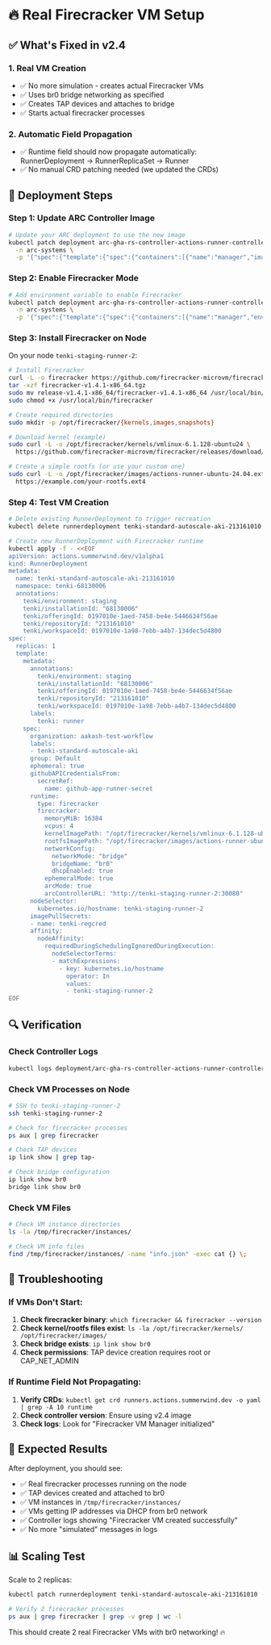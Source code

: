 # 🔥 Real Firecracker VM Setup

## ✅ **What's Fixed in v2.4**

### 1. **Real VM Creation** 
- ✅ No more simulation - creates actual Firecracker VMs
- ✅ Uses br0 bridge networking as specified
- ✅ Creates TAP devices and attaches to bridge
- ✅ Starts actual firecracker processes

### 2. **Automatic Field Propagation** 
- ✅ Runtime field should now propagate automatically: RunnerDeployment → RunnerReplicaSet → Runner
- ✅ No manual CRD patching needed (we updated the CRDs)

## 🚀 **Deployment Steps**

### Step 1: Update ARC Controller Image
```bash
# Update your ARC deployment to use the new image
kubectl patch deployment arc-gha-rs-controller-actions-runner-controller \
  -n arc-systems \
  -p '{"spec":{"template":{"spec":{"containers":[{"name":"manager","image":"us-west1-docker.pkg.dev/tenki-cloud/tenki-runners-prod/arc-aakash-no-run:v2.4"}]}}}}'
```

### Step 2: Enable Firecracker Mode
```bash
# Add environment variable to enable Firecracker
kubectl patch deployment arc-gha-rs-controller-actions-runner-controller \
  -n arc-systems \
  -p '{"spec":{"template":{"spec":{"containers":[{"name":"manager","env":[{"name":"ENABLE_FIRECRACKER","value":"true"}]}]}}}}'
```

### Step 3: Install Firecracker on Node
On your node `tenki-staging-runner-2`:
```bash
# Install Firecracker
curl -L -o firecracker https://github.com/firecracker-microvm/firecracker/releases/latest/download/firecracker-v1.4.1-x86_64.tgz
tar -xzf firecracker-v1.4.1-x86_64.tgz
sudo mv release-v1.4.1-x86_64/firecracker-v1.4.1-x86_64 /usr/local/bin/firecracker
sudo chmod +x /usr/local/bin/firecracker

# Create required directories
sudo mkdir -p /opt/firecracker/{kernels,images,snapshots}

# Download kernel (example)
sudo curl -L -o /opt/firecracker/kernels/vmlinux-6.1.128-ubuntu24 \
  https://github.com/firecracker-microvm/firecracker/releases/download/v1.4.1/vmlinux.bin

# Create a simple rootfs (or use your custom one)
sudo curl -L -o /opt/firecracker/images/actions-runner-ubuntu-24.04.ext4 \
  https://example.com/your-rootfs.ext4
```

### Step 4: Test VM Creation
```bash
# Delete existing RunnerDeployment to trigger recreation
kubectl delete runnerdeployment tenki-standard-autoscale-aki-213161010 -n tenki-68130006

# Create new RunnerDeployment with Firecracker runtime
kubectl apply -f - <<EOF
apiVersion: actions.summerwind.dev/v1alpha1
kind: RunnerDeployment
metadata:
  name: tenki-standard-autoscale-aki-213161010
  namespace: tenki-68130006
  annotations:
    tenki/environment: staging
    tenki/installationId: "68130006"
    tenki/offeringId: 0197010e-1aed-7458-be4e-5446634f56ae
    tenki/repositoryId: "213161010"
    tenki/workspaceId: 0197010e-1a98-7ebb-a4b7-134dec5d4800
spec:
  replicas: 1
  template:
    metadata:
      annotations:
        tenki/environment: staging
        tenki/installationId: "68130006"
        tenki/offeringId: 0197010e-1aed-7458-be4e-5446634f56ae
        tenki/repositoryId: "213161010"
        tenki/workspaceId: 0197010e-1a98-7ebb-a4b7-134dec5d4800
      labels:
        tenki: runner
    spec:
      organization: aakash-test-workflow
      labels:
      - tenki-standard-autoscale-aki
      group: Default
      ephemeral: true
      githubAPICredentialsFrom:
        secretRef:
          name: github-app-runner-secret
      runtime:
        type: firecracker
        firecracker:
          memoryMiB: 16384
          vcpus: 4
          kernelImagePath: "/opt/firecracker/kernels/vmlinux-6.1.128-ubuntu24"
          rootfsImagePath: "/opt/firecracker/images/actions-runner-ubuntu-24.04.ext4"
          networkConfig:
            networkMode: "bridge"
            bridgeName: "br0"
            dhcpEnabled: true
          ephemeralMode: true
          arcMode: true
          arcControllerURL: "http://tenki-staging-runner-2:30080"
      nodeSelector:
        kubernetes.io/hostname: tenki-staging-runner-2
      imagePullSecrets:
      - name: tenki-regcred
      affinity:
        nodeAffinity:
          requiredDuringSchedulingIgnoredDuringExecution:
            nodeSelectorTerms:
            - matchExpressions:
              - key: kubernetes.io/hostname
                operator: In
                values:
                - tenki-staging-runner-2
EOF
```

## 🔍 **Verification**

### Check Controller Logs
```bash
kubectl logs deployment/arc-gha-rs-controller-actions-runner-controller -n arc-systems -c manager --since=5m | grep -i firecracker
```

### Check VM Processes on Node
```bash
# SSH to tenki-staging-runner-2
ssh tenki-staging-runner-2

# Check for firecracker processes
ps aux | grep firecracker

# Check TAP devices
ip link show | grep tap-

# Check bridge configuration
ip link show br0
bridge link show br0
```

### Check VM Files
```bash
# Check VM instance directories
ls -la /tmp/firecracker/instances/

# Check VM info files
find /tmp/firecracker/instances/ -name "info.json" -exec cat {} \;
```

## 🐛 **Troubleshooting**

### If VMs Don't Start:
1. **Check firecracker binary**: `which firecracker && firecracker --version`
2. **Check kernel/rootfs files exist**: `ls -la /opt/firecracker/kernels/ /opt/firecracker/images/`
3. **Check bridge exists**: `ip link show br0`
4. **Check permissions**: TAP device creation requires root or CAP_NET_ADMIN

### If Runtime Field Not Propagating:
1. **Verify CRDs**: `kubectl get crd runners.actions.summerwind.dev -o yaml | grep -A 10 runtime`
2. **Check controller version**: Ensure using v2.4 image
3. **Check logs**: Look for "Firecracker VM Manager initialized"

## 🎯 **Expected Results**

After deployment, you should see:
- ✅ Real firecracker processes running on the node
- ✅ TAP devices created and attached to br0
- ✅ VM instances in `/tmp/firecracker/instances/`
- ✅ VMs getting IP addresses via DHCP from br0 network
- ✅ Controller logs showing "Firecracker VM created successfully"
- ✅ No more "simulated" messages in logs

## 📊 **Scaling Test**

Scale to 2 replicas:
```bash
kubectl patch runnerdeployment tenki-standard-autoscale-aki-213161010 -n tenki-68130006 --type='merge' -p '{"spec":{"replicas":2}}'

# Verify 2 firecracker processes
ps aux | grep firecracker | grep -v grep | wc -l
```

This should create 2 real Firecracker VMs with br0 networking! 🔥 